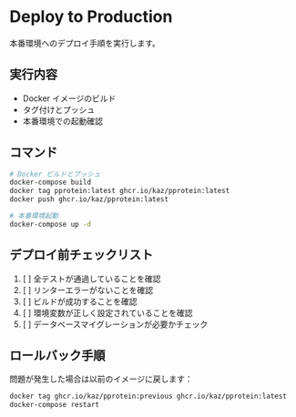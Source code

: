 # Deploy to Production

本番環境へのデプロイ手順を実行します。

## 実行内容
- Docker イメージのビルド
- タグ付けとプッシュ
- 本番環境での起動確認

## コマンド
```bash
# Docker ビルドとプッシュ
docker-compose build
docker tag pprotein:latest ghcr.io/kaz/pprotein:latest
docker push ghcr.io/kaz/pprotein:latest

# 本番環境起動
docker-compose up -d
```

## デプロイ前チェックリスト
1. [ ] 全テストが通過していることを確認
2. [ ] リンターエラーがないことを確認
3. [ ] ビルドが成功することを確認
4. [ ] 環境変数が正しく設定されていることを確認
5. [ ] データベースマイグレーションが必要かチェック

## ロールバック手順
問題が発生した場合は以前のイメージに戻します：
```bash
docker tag ghcr.io/kaz/pprotein:previous ghcr.io/kaz/pprotein:latest
docker-compose restart
```
